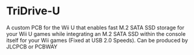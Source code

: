 # TriDrive-U
A custom PCB for the Wii U that enables fast M.2 SATA SSD storage for your Wii U games while integrating an M.2 SATA SSD within the console itself for your Wii games (Fixed at USB 2.0 Speeds). Can be produced by JLCPCB or PCBWAY
